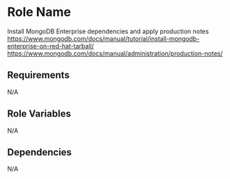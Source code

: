 Role Name
=========

Install MongoDB Enterprise dependencies and apply production notes
https://www.mongodb.com/docs/manual/tutorial/install-mongodb-enterprise-on-red-hat-tarball/
https://www.mongodb.com/docs/manual/administration/production-notes/

Requirements
------------

N/A

Role Variables
--------------

N/A

Dependencies
------------

N/A